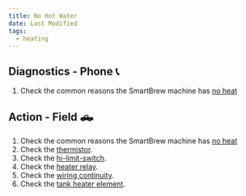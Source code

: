 ```yaml
---
title: No Hot Water
date: Last Modified 
tags:
  - heating
---
```

## Diagnostics - Phone 📞

1. Check the common reasons the SmartBrew machine has [no heat](/smartbrew/kb/common-no-hot-water/)

## Action - Field 🛻

1. Check the common reasons the SmartBrew machine has [no heat](/smartbrew/kb/common-no-hot-water/)
2. Check the [thermistor](/smartbrew/kb/check-thermistor/).
3. Check the [hi-limit-switch](/smartbrew/kb/check-hi-limit/).
4. Check the [heater relay](/smartbrew/kb/check-heater-relay/).
5. Check the [wiring continuity](/smartbrew/kb/check-continuity-heater-wiring/).
6. Check the [tank heater element](/smartbrew/kb/check-element/).
